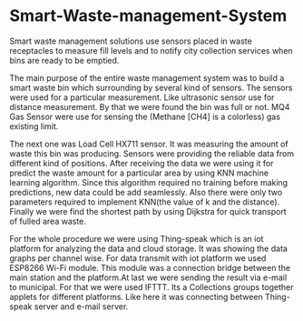 # Smart-Waste-management-System
Smart waste management solutions use sensors placed in waste receptacles to measure fill levels and to notify city collection services when bins are ready to be emptied.

The main purpose of the entire waste management system was to build a smart waste bin which surrounding by several kind of sensors. The sensors were used for a particular measurement. Like ultrasonic sensor use for distance measurement. By that we were found the bin was full or not. MQ4 Gas Sensor were use for sensing the (Methane [CH4] is a colorless) gas existing limit.

The next one was Load Cell HX711 sensor. It was measuring the amount of waste this bin was producing. Sensors were providing the reliable data from different kind of positions. After receiving the data we were using it for predict the waste amount for a particular area by using KNN machine learning algorithm. Since this algorithm required no training before making predictions, new data could be add seamlessly. Also there were only two parameters required to implement KNN(the value of k and the distance). Finally we were find the shortest path by using Dijkstra for quick transport of fulled area
waste.

For the whole procedure we were using Thing-speak which is an iot platform for analyzing the data and cloud storage. It was showing the data graphs per channel wise. For data transmit with iot platform we used ESP8266 Wi-Fi module. This module was a connection bridge between the main station and the platform.At last we were sending the result via e-mail to municipal. For that we were used IFTTT. Its a Collections groups together applets for different platforms. Like here it was connecting between Thing-speak server and e-mail server.
